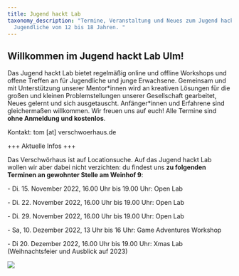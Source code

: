 ```yaml
---
title: Jugend hackt Lab
taxonomy_description: "Termine, Veranstaltung und Neues zum Jugend hackt Lab für
  Jugendliche von 12 bis 18 Jahren. "
---
```

## Willkommen im Jugend hackt Lab Ulm!

Das Jugend hackt Lab bietet regelmäßig online und offline Workshops und offene Treffen an für Jugendliche und junge Erwachsene. Gemeinsam und mit Unterstützung unserer Mentor\*innen wird an kreativen Lösungen für die großen und kleinen Problemstellungen unserer Gesellschaft gearbeitet, Neues gelernt und sich ausgetauscht. Anfänger\*innen und Erfahrene sind gleichermaßen willkommen. Wir freuen uns auf euch! Alle Termine sind **ohne Anmeldung und kostenlos**.

Kontakt: tom \[at] verschwoerhaus.de

+﻿++ Aktuelle Infos +++

D﻿as Verschwörhaus ist auf Locationsuche. Auf das Jugend hackt Lab wollen wir aber dabei nicht verzichten: du findest uns  **zu folgenden Terminen an gewohnter Stelle am Weinhof 9**: 

\-﻿﻿ Di. 15. November 2022, 16.00 Uhr bis 19.00 Uhr: Open Lab

\-﻿﻿ Di. 22. November 2022, 16.00 Uhr bis 19.00 Uhr: Open Lab

\-﻿﻿ Di. 29. November 2022, 16.00 Uhr bis 19.00 Uhr: Open Lab

\-﻿ Sa, 10. Dezember 2022, 13 Uhr bis 16 Uhr: Game Adventures Workshop

\-﻿ Di 20. Dezember 2022,  16.00 Uhr bis 19.00 Uhr: Xmas Lab (Weihnachtsfeier und Ausblick auf 2023)

![](/wp-content/uploads/sponsors2022.png)